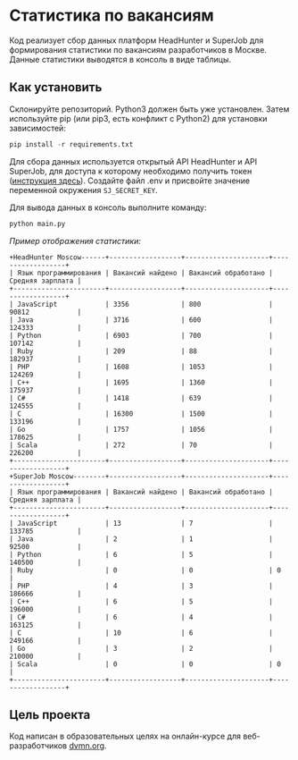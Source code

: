 # Статистика по вакансиям

Код реализует сбор данных платформ HeadHunter и SuperJob для формирования статистики по вакансиям разработчиков в Москве. Данные статистики выводятся в консоль в виде таблицы.

## Как установить

Склонируйте репозиторий. Python3 должен быть уже установлен. Затем используйте pip (или pip3, есть конфликт с Python2) для установки зависимостей:

```python
pip install -r requirements.txt
```

Для сбора данных используется открытый API HeadHunter и API SuperJob, для доступа к которому необходимо получить токен ([инструкция здесь](https://api.superjob.ru/)). Создайте файл .env и присвойте значение переменной окружения `SJ_SECRET_KEY`.

Для вывода данных в консоль выполните команду:

```python
python main.py
```

_Пример отображения статистики:_

```
+HeadHunter Moscow------+------------------+---------------------+------------------+
| Язык программирования | Вакансий найдено | Вакансий обработано | Средняя зарплата |
+-----------------------+------------------+---------------------+------------------+
| JavaScript            | 3356             | 800                 | 90812            |
| Java                  | 3716             | 600                 | 124333           |
| Python                | 6903             | 700                 | 107142           |
| Ruby                  | 209              | 88                  | 182937           |
| PHP                   | 1608             | 1053                | 124269           |
| C++                   | 1695             | 1360                | 175937           |
| C#                    | 1418             | 639                 | 124555           |
| C                     | 16300            | 1500                | 133196           |
| Go                    | 1757             | 1056                | 178625           |
| Scala                 | 272              | 70                  | 226200           |
+-----------------------+------------------+---------------------+------------------+
+SuperJob Moscow--------+------------------+---------------------+------------------+
| Язык программирования | Вакансий найдено | Вакансий обработано | Средняя зарплата |
+-----------------------+------------------+---------------------+------------------+
| JavaScript            | 13               | 7                   | 133785           |
| Java                  | 2                | 1                   | 92500            |
| Python                | 6                | 5                   | 140500           |
| Ruby                  | 0                | 0                   | 0                |
| PHP                   | 4                | 3                   | 186666           |
| C++                   | 6                | 5                   | 196000           |
| C#                    | 6                | 4                   | 163125           |
| C                     | 10               | 6                   | 249166           |
| Go                    | 3                | 2                   | 210000           |
| Scala                 | 0                | 0                   | 0                |
+-----------------------+------------------+---------------------+------------------+
```

## Цель проекта

Код написан в образовательных целях на онлайн-курсе для веб-разработчиков [dvmn.org](https://dvmn.org/).
